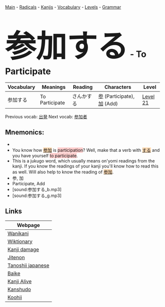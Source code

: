 <style> bigfont {font-size: 100px}</style>
[Main](../README.md) -
[Radicals](../radicals.md) -
[Kanjis](../kanjis.md) -
[Vocabulary](../vocabulary.md) -
[Levels](../levels.md) -
[Grammar](../grammar.md)
# <bigfont> 参加する</bigfont> - To Participate 

| Vocabulary | Meanings | Reading | Characters | Level |
| --- | --- | --- | --- | --- |
| 参加する | To Participate | さんかする |  [参](../kanjis/参.md) (Participate), [加](../kanjis/加.md) (Add) | [Level 21](../levels/wk_level21.md) |

Previous vocab: [出発](出発.md) Next vocab: [参加者](参加者.md) 

## Mnemonics:

* 
* You know how <span style="background-color:#fed8b1"> [参加](https://jisho.org/search/参加)</span> is <span style="background-color:#ffcccb"> participation</span>? Well, make that a verb with <span style="background-color:#fed8b1"> [する](https://jisho.org/search/する)</span> and you have yourself <span style="background-color:#ffcccb"> to participate</span>.
* This is a jukugo word, which usually means on'yomi readings from the kanji. If you know the readings of your kanji you'll know how to read this as well. Will also help to know the reading of <span style="background-color:#fed8b1"> [参加](https://jisho.org/search/参加)</span>.
* 参, 加
* Participate, Add
* [sound:参加する_b.mp3]
* [sound:参加する_g.mp3]


## Links 

| Webpage |
| --- |
| [Wanikani          ](https://www.wanikani.com/kanji/参加する) |
| [Wiktionary        ](https://en.wiktionary.org/wiki/参加する) |
| [Kanji damage      ](http://www.kanjidamage.com/kanji/search?utf8=✓&q=参加する) |
| [Jitenon           ](https://jitenon.com/kanji/参加する) |
| [Tanoshii japanese ](https://www.tanoshiijapanese.com/dictionary/kanji.cfm?k=参加する) |
| [Baike             ](https://baike.baidu.com/item/参加する) |
| [Kanji Alive       ](https://app.kanjialive.com/参加する) |
| [Kanshudo          ](https://www.kanshudo.com/searchmn?q=参加する) |
| [Koohii            ](https://kanji.koohii.com/study/kanji/参加する) |
